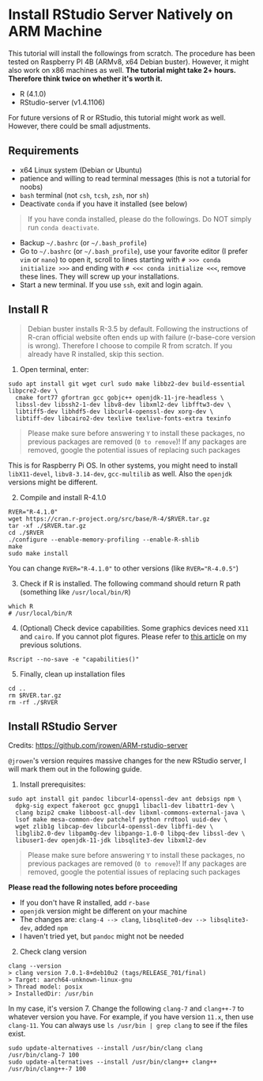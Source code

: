 # Install RStudio Server Natively on ARM Machine

This tutorial will install the followings from scratch. The procedure has been tested on Raspberry PI 4B (ARMv8, x64 Debian buster). However, it might also work on x86 machines as well. **The tutorial might take 2+ hours. Therefore think twice on whether it's worth it.**

* R (4.1.0)
* RStudio-server (v1.4.1106)

For future versions of R or RStudio, this tutorial might work as well. However, there could be small adjustments.

## Requirements

* x64 Linux system (Debian or Ubuntu)
* patience and willing to read terminal messages (this is not a tutorial for noobs)
* `bash` terminal (not `csh`, `tcsh`, `zsh`, nor `sh`)
* Deactivate `conda` if you have it installed (see below)

> If you have conda installed, please do the followings. Do NOT simply run `conda deactivate`.

* Backup `~/.bashrc` (or `~/.bash_profile`)
* Go to `~/.bashrc` (or `~/.bash_profile`), use your favorite editor (I prefer `vim` or `nano`) to open it, scroll to lines starting with `# >>> conda initialize >>>` and ending with `# <<< conda initialize <<<`, remove these lines. They will screw up your installations. 
* Start a new terminal. If you use `ssh`, exit and login again.

## Install R

> Debian buster installs R-3.5 by default. Following the instructions of R-cran official website often ends up with failure (r-base-core version is wrong). Therefore I choose to compile R from scratch. If you already have R installed, skip this section.

1. Open terminal, enter:

```
sudo apt install git wget curl sudo make libbz2-dev build-essential libpcre2-dev \
  cmake fort77 gfortran gcc gobjc++ openjdk-11-jre-headless \
  libssl-dev libssh2-1-dev libv8-dev libxml2-dev libfftw3-dev \
  libtiff5-dev libhdf5-dev libcurl4-openssl-dev xorg-dev \
  libtiff-dev libcairo2-dev texlive texlive-fonts-extra texinfo
```

> Please make sure before answering `Y` to install these packages, no previous packages are removed (`0 to remove`)! If any packages are removed, google the potential issues of replacing such packages


This is for Raspberry Pi OS. In other systems, you might need to install `libX11-devel`, `libv8-3.14-dev`, `gcc-multilib` as well. Also the `openjdk` versions might be different. 


2. Compile and install R-4.1.0

```
RVER="R-4.1.0"
wget https://cran.r-project.org/src/base/R-4/$RVER.tar.gz
tar -xf ./$RVER.tar.gz
cd ./$RVER
./configure --enable-memory-profiling --enable-R-shlib
make
sudo make install
```

You can change `RVER="R-4.1.0"` to other versions (like `RVER="R-4.0.5"`)

3. Check if R is installed. The following command should return R path (something like `/usr/local/bin/R`)

```
which R
# /usr/local/bin/R
```

4. (Optional) Check device capabilities. Some graphics devices need `X11` and `cairo`. If you cannot plot figures. Please refer to [this article](https://github.com/dipterix/howtos/blob/master/linux/compile-r35-on-ubuntu18.md) on my previous solutions.

```
Rscript --no-save -e "capabilities()"
```

5. Finally, clean up installation files

```
cd ..
rm $RVER.tar.gz
rm -rf ./$RVER
```

## Install RStudio Server

Credits: https://github.com/jrowen/ARM-rstudio-server

`@jrowen`'s version requires massive changes for the new RStudio server, I will mark them out in the following guide.

1. Install prerequisites:

```
sudo apt install git pandoc libcurl4-openssl-dev ant debsigs npm \
  dpkg-sig expect fakeroot gcc gnupg1 libacl1-dev libattr1-dev \
  clang bzip2 cmake libboost-all-dev libxml-commons-external-java \
  lsof make mesa-common-dev patchelf python rrdtool uuid-dev \
  wget zlib1g libcap-dev libcurl4-openssl-dev libffi-dev \
  libglib2.0-dev libpam0g-dev libpango-1.0-0 libpq-dev libssl-dev \
  libuser1-dev openjdk-11-jdk libsqlite3-dev libxml2-dev
```

> Please make sure before answering `Y` to install these packages, no previous packages are removed (`0 to remove`)! If any packages are removed, google the potential issues of replacing such packages

**Please read the following notes before proceeding**

* If you don't have R installed, add `r-base`
* `openjdk` version might be different on your machine
* The changes are: `clang-4 --> clang`, `libsqlite0-dev --> libsqlite3-dev`, added `npm`
* I haven't tried yet, but `pandoc` might not be needed

2. Check clang version

```
clang --version
> clang version 7.0.1-8+deb10u2 (tags/RELEASE_701/final)
> Target: aarch64-unknown-linux-gnu
> Thread model: posix
> InstalledDir: /usr/bin
```

In my case, it's version 7. Change the following `clang-7` and `clang++-7` to whatever version you have. For example, if you have version `11.x`, then use `clang-11`. You can always use `ls /usr/bin | grep clang` to see if the files exist.

```
sudo update-alternatives --install /usr/bin/clang clang /usr/bin/clang-7 100
sudo update-alternatives --install /usr/bin/clang++ clang++ /usr/bin/clang++-7 100
```





